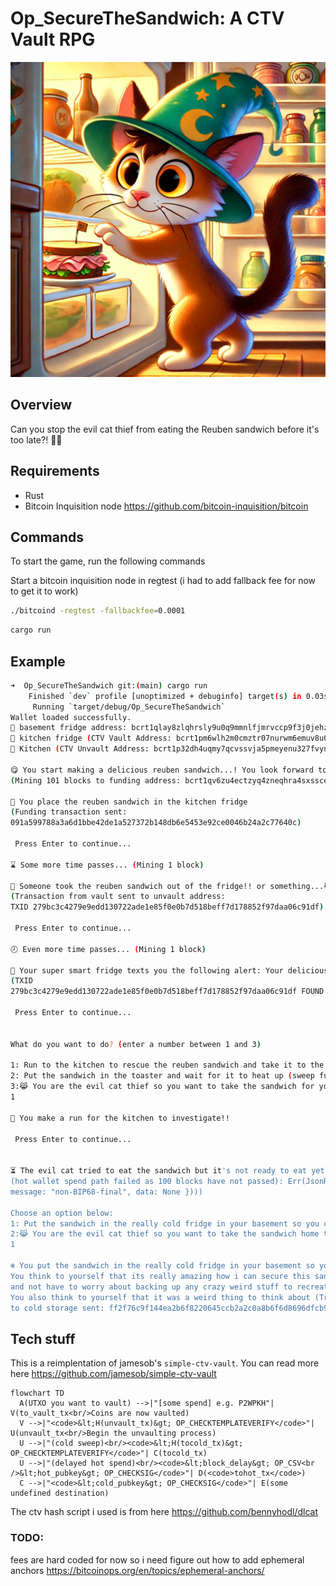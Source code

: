 # Op_SecureTheSandwich: A CTV Vault RPG

![alt text](image.png)

## Overview

Can you stop the evil cat thief from eating the Reuben sandwich before it's too late?! 🥪🐱

## Requirements

- Rust
- Bitcoin Inquisition node https://github.com/bitcoin-inquisition/bitcoin

## Commands

To start the game, run the following commands

Start a bitcoin inquisition node in regtest (i had to add fallback fee for now to get it to work)
```bash
./bitcoind -regtest -fallbackfee=0.0001
```

```bash
cargo run
```

## Example

```bash
➜  Op_SecureTheSandwich git:(main) cargo run
    Finished `dev` profile [unoptimized + debuginfo] target(s) in 0.03s
     Running `target/debug/Op_SecureTheSandwich`
Wallet loaded successfully.
🥶 basement fridge address: bcrt1qlay8zlqhrsly9u0q9mmnlfjmrvccp9f3j0jehz
🧊 kitchen fridge (CTV Vault Address: bcrt1pm6wlh2m0cmztr07nurwm6emuv8u0hann2md3jc9a40rjnp3m4trqea3w3q)
🍴 Kitchen (CTV Unvault Address: bcrt1p32dh4uqmy7qcvssvja5pmeyenu327fvyn5nks7908egux9376pnqfemal3)

😋 You start making a delicious reuben sandwich...! You look forward to eating it later, but hope your evil cat doesnt try to steal it first
(Mining 101 blocks to funding address: bcrt1qv6zu4ectzyq4zneqhra4sxssceqcmxsw7gdk4v)

🥪 You place the reuben sandwich in the kitchen fridge
(Funding transaction sent:
091a599788a3a6d1bbe42de1a527372b148db6e5453e92ce0046b24a2c77640c)

 Press Enter to continue...

⌛ Some more time passes... (Mining 1 block)

🚨 Someone took the reuben sandwich out of the fridge!! or something...😹
(Transaction from vault sent to unvault address:
TXID 279bc3c4279e9edd130722ade1e85f0e0b7d518beff7d178852f97daa06c91df)

 Press Enter to continue...

🕗 Even more time passes... (Mining 1 block)

📲 Your super smart fridge texts you the following alert: Your delicious reuben sandwich has been taken from the fridge and moved in to the kitchen!
(TXID
279bc3c4279e9edd130722ade1e85f0e0b7d518beff7d178852f97daa06c91df FOUND IN MEMPOOL!!)

 Press Enter to continue...


What do you want to do? (enter a number between 1 and 3)

1: Run to the kitchen to rescue the reuben sandwich and take it to the really cold fridge in your basement (sweep funds to cold storage address)
2: Put the sandwich in the toaster and wait for it to heat up (sweep funds to hot wallet address)
3:😹 You are the evil cat thief so you want to take the sandwich for yourself (sweep funds to theifs address)
1

🏃 You make a run for the kitchen to investigate!!

 Press Enter to continue...


⏳ The evil cat tried to eat the sandwich but it's not ready to eat yet!!!
(hot wallet spend path failed as 100 blocks have not passed): Err(JsonRpc(Rpc(RpcError { code: -26
message: "non-BIP68-final", data: None })))

Choose an option below:
1: Put the sandwich in the really cold fridge in your basement so you can eat it later (sweep funds to cold storage address)
2:😹 You are the evil cat thief so you want to take the sandwich home to your own fridge and eat it later (try and sweep funds to a different cold storage address)
1

❄️ You put the sandwich in the really cold fridge in your basement so you can eat it later.
You think to yourself that its really amazing how i can secure this sandwich so easily
and not have to worry about backing up any crazy weird stuff to recreat the sandwich.
You also think to yourself that it was a weird thing to think about (Transaction from vault
to cold storage sent: ff2f76c9f144ea2b6f8220645ccb2a2c0a8b6f6d8696dfcb9b8ceffb95a581d7)
```

## Tech stuff

This is a reimplentation of jamesob's `simple-ctv-vault`. You can read more here https://github.com/jamesob/simple-ctv-vault


```mermaid
flowchart TD
  A(UTXO you want to vault) -->|"[some spend] e.g. P2WPKH"| V(to_vault_tx<br/>Coins are now vaulted)
  V -->|"<code>&lt;H(unvault_tx)&gt; OP_CHECKTEMPLATEVERIFY</code>"| U(unvault_tx<br/>Begin the unvaulting process)
  U -->|"(cold sweep)<br/><code>&lt;H(tocold_tx)&gt; OP_CHECKTEMPLATEVERIFY</code>"| C(tocold_tx)
  U -->|"(delayed hot spend)<br/><code>&lt;block_delay&gt; OP_CSV<br />&lt;hot_pubkey&gt; OP_CHECKSIG</code>"| D(<code>tohot_tx</code>)
  C -->|"<code>&lt;cold_pubkey&gt; OP_CHECKSIG</code>"| E(some undefined destination)
```


The ctv hash script i used is from here https://github.com/bennyhodl/dlcat


### TODO:

fees are hard coded for now so i need figure out how to add ephemeral anchors https://bitcoinops.org/en/topics/ephemeral-anchors/
